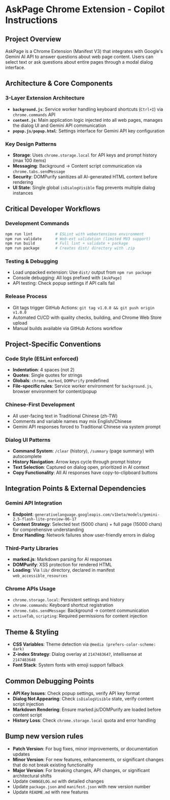 # AskPage Chrome Extension - Copilot Instructions

## Project Overview
AskPage is a Chrome Extension (Manifest V3) that integrates with Google's Gemini AI API to answer questions about web page content. Users can select text or ask questions about entire pages through a modal dialog interface.

## Architecture & Core Components

### 3-Layer Extension Architecture
- **`background.js`**: Service worker handling keyboard shortcuts (`Ctrl+I`) via `chrome.commands` API
- **`content.js`**: Main application logic injected into all web pages, manages the dialog UI and Gemini API communication
- **`popup.js/popup.html`**: Settings interface for Gemini API key configuration

### Key Design Patterns
- **Storage**: Uses `chrome.storage.local` for API keys and prompt history (max 100 items)
- **Messaging**: Background → Content script communication via `chrome.tabs.sendMessage`
- **Security**: DOMPurify sanitizes all AI-generated HTML content before rendering
- **UI State**: Single global `isDialogVisible` flag prevents multiple dialog instances

## Critical Developer Workflows

### Development Commands
```bash
npm run lint          # ESLint with webextensions environment
npm run validate      # Web-ext validation (limited MV3 support)
npm run build         # Full lint + validate + package
npm run package       # Creates dist/ directory with .zip
```

### Testing & Debugging
- Load unpacked extension: Use `dist/` output from `npm run package`
- Console debugging: All logs prefixed with `[AskPage]`
- API testing: Check popup settings if API calls fail

### Release Process
- Git tags trigger GitHub Actions: `git tag v1.0.0 && git push origin v1.0.0`
- Automated CI/CD with quality checks, building, and Chrome Web Store upload
- Manual builds available via GitHub Actions workflow

## Project-Specific Conventions

### Code Style (ESLint enforced)
- **Indentation**: 4 spaces (not 2)
- **Quotes**: Single quotes for strings
- **Globals**: `chrome`, `marked`, `DOMPurify` predefined
- **File-specific rules**: Service worker environment for `background.js`, browser environment for content/popup

### Chinese-First Development
- All user-facing text in Traditional Chinese (zh-TW)
- Comments and variable names may mix English/Chinese
- Gemini API responses forced to Traditional Chinese via system prompt

### Dialog UI Patterns
- **Command System**: `/clear` (history), `/summary` (page summary) with autocomplete
- **History Navigation**: Arrow keys cycle through prompt history
- **Text Selection**: Captured on dialog open, prioritized in AI context
- **Copy Functionality**: All AI responses have copy-to-clipboard buttons

## Integration Points & External Dependencies

### Gemini API Integration
- **Endpoint**: `generativelanguage.googleapis.com/v1beta/models/gemini-2.5-flash-lite-preview-06-17`
- **Context Strategy**: Selected text (5000 chars) + full page (15000 chars) for comprehensive understanding
- **Error Handling**: Network failures show user-friendly errors in dialog

### Third-Party Libraries
- **marked.js**: Markdown parsing for AI responses
- **DOMPurify**: XSS protection for rendered HTML
- **Loading**: Via `lib/` directory, declared in manifest `web_accessible_resources`

### Chrome APIs Usage
- `chrome.storage.local`: Persistent settings and history
- `chrome.commands`: Keyboard shortcut registration
- `chrome.tabs.sendMessage`: Background → content communication
- `activeTab`, `scripting`: Required permissions for content injection

## Theme & Styling
- **CSS Variables**: Theme detection via `@media (prefers-color-scheme: dark)`
- **Z-index Strategy**: Dialog overlay at `2147483647`, intellisense at `2147483648`
- **Font Stack**: System fonts with emoji support fallback

## Common Debugging Points
- **API Key Issues**: Check popup settings, verify API key format
- **Dialog Not Appearing**: Check `isDialogVisible` state, verify content script injection
- **Markdown Rendering**: Ensure marked.js/DOMPurify are loaded before content script
- **History Loss**: Check `chrome.storage.local` quota and error handling

## Bump new version rules

- **Patch Version**: For bug fixes, minor improvements, or documentation updates
- **Minor Version**: For new features, enhancements, or significant changes that do not break existing functionality
- **Major Version**: For breaking changes, API changes, or significant architectural shifts
- Update `CHANGELOG.md` with detailed changes
- Update `package.json` and `manifest.json` with new version number
- Update `README.md` with new features